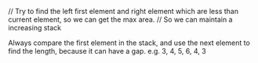 // Try to find the left first element and right element which are less than current element, so we can get the max area.
    // So we can maintain a increasing stack

Always compare the first element in the stack, and use the next element to find the length, because it can have a gap. e.g. 3, 4, 5, 6, 4, 3